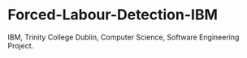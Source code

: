 # Forced-Labour-Detection-IBM
IBM, Trinity College Dublin, Computer Science, Software Engineering Project.
